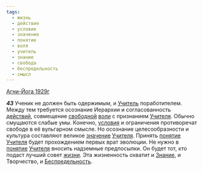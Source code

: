 ```yaml
---
tags:
  - жизнь
  - действие
  - условие
  - значение
  - понятие
  - воля
  - учитель
  - знание
  - свобода
  - беспредельность
  - смысл
---
```


[Агни-Йога 1929г](https://127.0.0.1:4002/agni/1929)

___43___
Ученик не должен быть одержимым, и [Учитель](../../../tags/#учитель) поработителем. Между тем требуется осознание Иерархии и согласованность [действий](../../../tags/#действие), совмещение [свободной](../../../tags/#свобода) [воли](../../../tags/#воля) с признанием [Учителя](../../../tags/#учитель). Обычно смущаются слабые умы. Конечно, [условия](../../../tags/#условие) и ограничения противоречат свободе в её вульгарном смысле. Но осознание целесообразности и культура составляют великое [значение](../../../tags/#значение) [Учителя](../../../tags/#учитель). Принять [понятие](../../../tags/#понятие) [Учителя](../../../tags/#учитель) будет прохождением первых врат эволюции. Не нужно в [понятие](../../../tags/#понятие) [Учителя](../../../tags/#учитель) вносить надземные предпосылки. Он будет тот, кто подаст лучший совет [жизни](../../../tags/#жизнь). Эта жизненность охватит и [Знание](../../../tags/#знание), и Творчество, и [Беспредельность](../../../tags/#беспредельность).